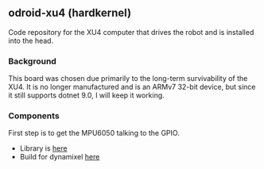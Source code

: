 ## odroid-xu4 (hardkernel)

Code repository for the XU4 computer that drives the robot and is installed into the head.

### Background

This board was chosen due primarily to the long-term survivability of the XU4. It is no longer manufactured and is an ARMv7 32-bit device, but since it still supports dotnet 9.0, I will keep it working.

### Components

First step is to get the MPU6050 talking to the GPIO.

* Library is [here](/gpio/README.md)
* Build for dynamixel [here](/build/)
